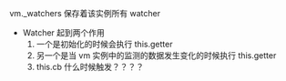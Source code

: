 vm._watchers 保存着该实例所有 watcher

- Watcher 起到两个作用
    1. 一个是初始化的时候会执行 this.getter
    1. 另一个是当 vm 实例中的监测的数据发生变化的时候执行 this.getter
    1. this.cb 什么时候触发？？？？
